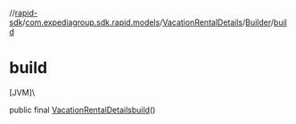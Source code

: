 //[rapid-sdk](../../../../index.md)/[com.expediagroup.sdk.rapid.models](../../index.md)/[VacationRentalDetails](../index.md)/[Builder](index.md)/[build](build.md)

# build

[JVM]\

public final [VacationRentalDetails](../index.md)[build](build.md)()
